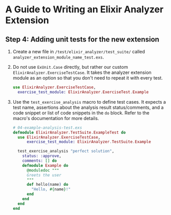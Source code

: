 # A Guide to Writing an Elixir Analyzer Extension

## Step 4: Adding unit tests for the new extension

1. Create a new file in `/test/elixir_analyzer/test_suite/` called `analyzer_extension_module_name_test.exs`.

2. Do not use `ExUnit.Case` directly, but rather our custom `ElixirAnalyzer.ExerciseTestCase`. It takes the analyzer extension module as an option so that you don't need to repeat it with every test.

   ```elixir
   use ElixirAnalyzer.ExerciseTestCase,
     exercise_test_module: ElixirAnalyzer.ExerciseTest.Example
   ```

3. Use the `test_exercise_analysis` macro to define test cases. It expects a test name, assertions about the analysis result status/comments, and a code snippet or list of code snippets in the `do` block. Refer to the macro's documentation for more details.

   ```elixir
   # 04-example-analysis-test.exs
   defmodule ElixirAnalyzer.TestSuite.ExampleTest do
     use ElixirAnalyzer.ExerciseTestCase,
         exercise_test_module: ElixirAnalyzer.TestSuite.Example

     test_exercise_analysis "perfect solution",
       status: :approve,
       comments: [] do
       defmodule Example do
         @moduledoc """
         Greets the user
         """
         def hello(name) do
           "Hello, #{name}!"
         end
       end
     end
   end
   ```
